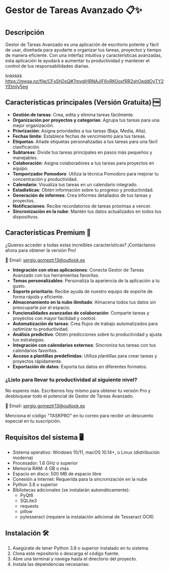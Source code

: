 # Gestor de Tareas Avanzado 📋✨

## Descripción

Gestor de Tareas Avanzado es una aplicación de escritorio potente y fácil de usar, diseñada para ayudarte a organizar tus tareas, proyectos y tiempo de manera eficiente. Con una interfaz intuitiva y características avanzadas, esta aplicación te ayudará a aumentar tu productividad y mantener el control de tus responsabilidades diarias.

linkkkkk https://mega.nz/file/CFsShDxQ#7mvgIHRNAJiF6yRK0oxfRR2shOeddOyTY2YEtmIy5eg

## Características principales (Versión Gratuita) 🆓

- **Gestión de tareas**: Crea, edita y elimina tareas fácilmente.
- **Organización por proyectos y categorías**: Agrupa tus tareas para una mejor organización.
- **Priorización**: Asigna prioridades a tus tareas (Baja, Media, Alta).
- **Fechas límite**: Establece fechas de vencimiento para tus tareas.
- **Etiquetas**: Añade etiquetas personalizadas a tus tareas para una fácil clasificación.
- **Subtareas**: Divide tus tareas principales en pasos más pequeños y manejables.
- **Colaboración**: Asigna colaboradores a tus tareas para proyectos en equipo.
- **Temporizador Pomodoro**: Utiliza la técnica Pomodoro para mejorar tu concentración y productividad.
- **Calendario**: Visualiza tus tareas en un calendario integrado.
- **Estadísticas**: Obtén información sobre tu progreso y productividad.
- **Generación de informes**: Crea informes detallados de tus tareas y proyectos.
- **Notificaciones**: Recibe recordatorios de tareas próximas a vencer.
- **Sincronización en la nube**: Mantén tus datos actualizados en todos tus dispositivos.

## Características Premium 💎

¿Quieres acceder a todas estas increíbles características? ¡Contáctanos ahora para obtener la versión Pro!

📧 Email: sergio.gomeztr13@outlook.es

- **Integración con otras aplicaciones**: Conecta Gestor de Tareas Avanzado con tus herramientas favoritas.
- **Temas personalizables**: Personaliza la apariencia de la aplicación a tu gusto.
- **Soporte prioritario**: Recibe ayuda de nuestro equipo de soporte de forma rápida y eficiente.
- **Almacenamiento en la nube ilimitado**: Almacena todos tus datos sin preocuparte por el espacio.
- **Funcionalidades avanzadas de colaboración**: Comparte tareas y proyectos con mayor facilidad y control.
- **Automatización de tareas**: Crea flujos de trabajo automatizados para optimizar tu productividad.
- **Análisis predictivo**: Obtén predicciones sobre tu productividad y ajusta tus estrategias.
- **Integración con calendarios externos**: Sincroniza tus tareas con tus calendarios favoritos.
- **Acceso a plantillas predefinidas**: Utiliza plantillas para crear tareas y proyectos rápidamente.
- **Exportación de datos**: Exporta tus datos en diferentes formatos.


### ¿Listo para llevar tu productividad al siguiente nivel?

No esperes más. Escríbenos hoy mismo para obtener tu versión Pro y desbloquear todo el potencial de Gestor de Tareas Avanzado.

📧 Email: sergio.gomeztr13@outlook.es

Menciona el código "TASKPRO" en tu correo para recibir un descuento especial en tu suscripción.


## Requisitos del sistema 🖥️

- Sistema operativo: Windows 10/11, macOS 10.14+, o Linux (distribución moderna)
- Procesador: 1.6 GHz o superior
- Memoria RAM: 4 GB o más
- Espacio en disco: 500 MB de espacio libre
- Conexión a Internet: Requerida para la sincronización en la nube
- Python 3.8 o superior
- Bibliotecas adicionales (se instalarán automáticamente):
  - PyQt6
  - SQLite3
  - requests
  - pillow
  - pytesseract (requiere la instalación adicional de Tesseract OCR)

## Instalación 🛠️

1. Asegúrate de tener Python 3.8 o superior instalado en tu sistema.
2. Clona este repositorio o descarga el código fuente.
3. Abre una terminal y navega hasta el directorio del proyecto.
4. Instala las dependencias necesarias:

